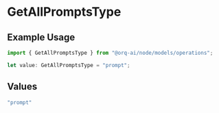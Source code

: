 # GetAllPromptsType

## Example Usage

```typescript
import { GetAllPromptsType } from "@orq-ai/node/models/operations";

let value: GetAllPromptsType = "prompt";
```

## Values

```typescript
"prompt"
```